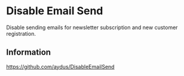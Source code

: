 Disable Email Send
==================
Disable sending emails for newsletter subscription and new customer registration.

Information
-----------
https://github.com/aydus/DisableEmailSend